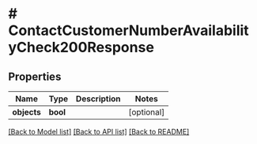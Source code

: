 # # ContactCustomerNumberAvailabilityCheck200Response

## Properties

Name | Type | Description | Notes
------------ | ------------- | ------------- | -------------
**objects** | **bool** |  | [optional]

[[Back to Model list]](../../README.md#models) [[Back to API list]](../../README.md#endpoints) [[Back to README]](../../README.md)
